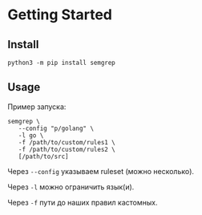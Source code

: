 # Getting Started

## Install

```
python3 -m pip install semgrep
```

## Usage

Пример запуска:

```
semgrep \
   --config "p/golang" \
   -l go \
   -f /path/to/custom/rules1 \
   -f /path/to/custom/rules2 \
   [/path/to/src]
```

Через `--config` указываем ruleset (можно несколько).&#x20;

Через `-l` можно ограничить язык(и).

Через `-f` пути до наших правил кастомных.

